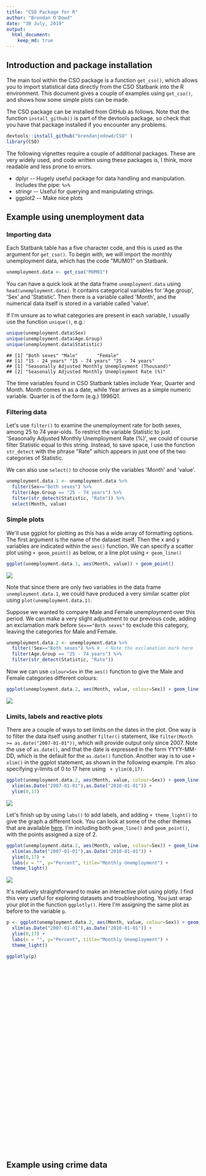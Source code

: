 ```yaml
---
title: "CSO Package for R"
author: "Brendan O'Dowd"
date: "30 July, 2019"
output: 
  html_document: 
    keep_md: true 
---
```




## Introduction and package installation

The main tool within the CSO package is a function `get_cso()`, which allows you to import statistical data directly from the CSO Statbank into the R environment. This document gives a couple of examples using `get_cso()`, and shows how some simple plots can be made.

The CSO package can be installed from GitHub as follows. Note that the function `install_github()` is part of the devtools package, so check that you have that package installed if you encounter any problems.

```r
devtools::install_github("brendanjodowd/CSO" )
library(CSO)
```

The following vignettes require a couple of additional packages. These are very widely used, and code written using these packages is, I think, more readable and less prone to errors.

* dplyr -- Hugely useful package for data handling and manipulation. Includes the pipe: `%>%`
* stringr -- Useful for querying and manipulating strings. 
* ggplot2 -- Make nice plots

## Example using unemployment data

### Importing data

Each Statbank table has a five character code, and this is used as the argument for `get_cso()`. To begin with, we will import the monthly unemployment data, which has the code "MUM01" on Statbank. 


```r
unemployment.data <- get_cso("MUM01")
```

You can have a quick look at the data frame `unemployment.data` using `head(unemployment.data)`. It contains categorical variables for 'Age.group', 'Sex' and 'Statistic'. Then there is a variable called 'Month', and the numerical data itself is stored in a variable called 'value'. 

If I'm unsure as to what categories are present in each variable, I usually use the function `unique()`, e.g.:

```r
unique(unemployment.data$Sex)
unique(unemployment.data$Age.Group)
unique(unemployment.data$Statistic)
```

```
## [1] "Both sexes" "Male"       "Female"    
## [1] "15 - 24 years" "15 - 74 years" "25 - 74 years"
## [1] "Seasonally Adjusted Monthly Unemployment (Thousand)"
## [2] "Seasonally Adjusted Monthly Unemployment Rate (%)"
```

The time variables found in CSO Statbank tables include Year, Quarter and Month. Month comes in as a date, while Year arrives as a simple numeric variable. Quarter is of the form (e.g.) 1996Q1.

### Filtering data

Let's use `filter()` to examine the unemployment rate for both sexes, among 25 to 74 year-olds. To restrict the variable Statistic to just 'Seasonally Adjusted Monthly Unemployment Rate (%)', we could of course filter Statistic equal to this string. Instead, to save space, I use the function `str_detect` with the phrase "Rate" which appears in just one of the two categories of Statistic. 

We can also use `select()` to choose only the variables 'Month' and 'value'.

```r
unemployment.data.1 <- unemployment.data %>%
  filter(Sex=="Both sexes") %>% 
  filter(Age.Group == "25 - 74 years") %>% 
  filter(str_detect(Statistic, "Rate")) %>% 
  select(Month, value)
```

### Simple plots

We'll use ggplot for plotting as this has a wide array of formatting options. The first argument is the name of the dataset itself. Then the x and y variables are indicated within the `aes()` function. We can specify a scatter plot using `+ geom_point()` as below, or a line plot using `+ geom_line()`

```r
ggplot(unemployment.data.1, aes(Month, value)) + geom_point()
```

![](cso_vignettes_files/figure-html/ggplot-1.png)<!-- -->

Note that since there are only two variables in the data frame `unemployment.data.1`, we could have produced a very similar scatter plot using `plot(unemployment.data.1)`.

Suppose we wanted to compare Male and Female unemployment over this period. We can make a very slight adjustment to our previous code, adding an exclamation mark before `Sex=="Both sexes"` to exclude this category, leaving the categories for Male and Female.

```r
unemployment.data.2 <- unemployment.data %>%
  filter(!Sex=="Both sexes") %>% #  < Note the exclamation mark here
  filter(Age.Group == "25 - 74 years") %>% 
  filter(str_detect(Statistic, "Rate"))
```
Now we can use `colour=Sex` in the `aes()` function to give the Male and Female categories different colours:

```r
ggplot(unemployment.data.2, aes(Month, value, colour=Sex)) + geom_line()
```

![](cso_vignettes_files/figure-html/ggplot2-1.png)<!-- -->

### Limits, labels and reactive plots

There are a couple of ways to set limits on the dates in the plot. One way is to filter the data itself using another `filter()` statement, like `filter(Month >= as.date("2007-01-01"))`, which will provide output only since 2007. Note the use of `as.date()`, and that the date is expressed in the form YYYY-MM-DD, which is the default for the `as.date()` function. Another way is to use `+ xlim()` in the ggplot statement, as shown in the following example. I'm also specifying y-limits of 0 to 17 here using ` + ylim(0,17)`. 

```r
ggplot(unemployment.data.2, aes(Month, value, colour=Sex)) + geom_line() +
  xlim(as.Date("2007-01-01"),as.Date("2010-01-01")) + 
  ylim(0,17)
```

![](cso_vignettes_files/figure-html/ggplot_dates-1.png)<!-- -->

Let's finish up by using `labs()` to add labels, and adding `+ theme_light()` to give the graph a different look. You can look at some of the other themes that are available [here](https://ggplot2.tidyverse.org/reference/ggtheme.html). I'm including both `geom_line()` and `geom_point()`, with the points assigned a size of 2. 

```r
ggplot(unemployment.data.2, aes(Month, value, colour=Sex)) + geom_line() + geom_point(size=2) +
  xlim(as.Date("2007-01-01"),as.Date("2010-01-01")) + 
  ylim(0,17) +
  labs(x = "", y="Percent", title="Monthly Unemployment") +
  theme_light()
```

![](cso_vignettes_files/figure-html/ggplot_labels-1.png)<!-- -->

It's relatively straightforward to make an interactive plot using plotly. I find this very useful for exploring datasets and troubleshooting. You just wrap your plot in the function `ggplotly()`. Here I'm assigning the same plot as before to the variable `p`. 


```r
p <- ggplot(unemployment.data.2, aes(Month, value, colour=Sex)) + geom_line() + geom_point(size=2) +
  xlim(as.Date("2007-01-01"),as.Date("2010-01-01")) + 
  ylim(0,17) +
  labs(x = "", y="Percent", title="Monthly Unemployment") +
  theme_light()

ggplotly(p)
```

<!--html_preserve--><div id="htmlwidget-30e42f550067f4eae4a5" style="width:672px;height:480px;" class="plotly html-widget"></div>
<script type="application/json" data-for="htmlwidget-30e42f550067f4eae4a5">{"x":{"data":[{"x":[13514,13545,13573,13604,13634,13665,13695,13726,13757,13787,13818,13848,13879,13910,13939,13970,14000,14031,14061,14092,14123,14153,14184,14214,14245,14276,14304,14335,14365,14396,14426,14457,14488,14518,14549,14579,14610,null,null,null,null,null,null,null,null,null,null,null,null,null,null,null,null,null,null,null,null,null,null,null,null,null,null,null,null,null,null,null,null,null,null,null,null,null,null,null,null,null,null,null,null,null,null,null,null,null,null,null,null,null,null,null,null,null,null,null,null,null,null,null,null,null,null,null,null,null,null,null,null,null,null,null,null,null,null,null,null,null,null,null,null,null,null,null,null,null,null,null,null,null,null,null,null,null,null,null,null,null,null,null,null,null,null,null,null,null,null,null,null,null,null,null,null,null,null,null,null,null,null,null,null,null,null,null,null,null,null,null,null,null,null,null,null,null,null,null,null,null,null,null,null,null,null,null,null,null,null,null,null,null,null,null,null,null,null,null,null,null,null,null,null,null,null,null,null,null,null,null,null,null,null,null,null,null,null,null,null,null,null,null,null,null,null,null,null,null,null,null,null,null,null,null,null,null,null,null,null,null,null,null,null,null,null,null,null,null,null,null,null,null,null,null,null,null,null,null,null,null],"y":[4.1,4.2,4.2,4.3,4.3,4.3,4.2,4.1,4,4,4,4,3.8,3.7,4,4,4.2,4.4,4.7,4.9,5.1,5.3,5.5,5.8,6.5,6.9,7.2,7.4,7.7,7.7,8.1,8.5,8.9,8.8,8.7,8.5,8.5,8.2,8.5,8.4,7.8,7.3,7,6.9,6.8,6.7,6.4,6,6,6,5.8,5.8,5.7,5.7,5.4,5.2,5.1,5.2,5.5,5.4,5.1,4.7,4.4,4.3,4.6,4.5,4.4,4.2,4,3.7,3.4,3.4,3.5,3.7,3.7,3.6,3.5,3.5,3.6,3.8,3.9,3.8,3.6,3.5,3.3,3.5,3.5,3.7,3.7,3.7,3.7,3.6,3.6,3.9,4.3,4.4,4.4,4,3.8,3.6,3.8,3.8,3.9,4.1,4.1,4,3.8,3.7,3.8,4.1,4.2,4,3.7,3.4,3.2,3.1,3.1,3.3,3.6,3.7,3.8,3.6,3.5,3.8,4,4.1,4.1,4,3.9,3.7,3.8,3.9,3.9,4,4,3.9,3.9,3.9,4.1,4.3,4.5,4.2,3.9,3.8,3.9,8.4,8.9,9.6,10.1,9.8,9.6,9.7,10,10.4,10.6,10.7,10.5,10.3,10.3,10.5,10.6,10.8,11.3,11.1,11.5,11.3,11.3,11.4,11.6,11.6,11.4,10.9,10.8,10.7,10.9,10.9,11,11,11,11.1,11.2,11.3,11.5,11.6,11.5,11.2,10.5,10.2,10.2,10.4,10.5,10.5,10.4,10.3,9.9,9.6,9.4,9.4,9.7,9.8,9.7,9.3,8.9,8.7,8.5,8.4,8.4,8.5,8.5,8.3,7.9,7.6,7.4,7.2,7.1,7,6.9,6.9,7,7.2,7.3,7.2,6.8,6.7,6.3,6.1,6.1,6.2,6.4,6.4,5.9,5.4,5.1,5,5.2,5.3,5.3,5.1,5.1,5,4.9,4.8,4.8,4.7,4.7,4.7,4.7,4.6,4.7,4.9,4.9,4.6,4.1,3.8,3.6,3.7,3.6,3.6],"text":["Month: 2007-01-01<br />value:  4.1<br />Sex: Female","Month: 2007-02-01<br />value:  4.2<br />Sex: Female","Month: 2007-03-01<br />value:  4.2<br />Sex: Female","Month: 2007-04-01<br />value:  4.3<br />Sex: Female","Month: 2007-05-01<br />value:  4.3<br />Sex: Female","Month: 2007-06-01<br />value:  4.3<br />Sex: Female","Month: 2007-07-01<br />value:  4.2<br />Sex: Female","Month: 2007-08-01<br />value:  4.1<br />Sex: Female","Month: 2007-09-01<br />value:  4.0<br />Sex: Female","Month: 2007-10-01<br />value:  4.0<br />Sex: Female","Month: 2007-11-01<br />value:  4.0<br />Sex: Female","Month: 2007-12-01<br />value:  4.0<br />Sex: Female","Month: 2008-01-01<br />value:  3.8<br />Sex: Female","Month: 2008-02-01<br />value:  3.7<br />Sex: Female","Month: 2008-03-01<br />value:  4.0<br />Sex: Female","Month: 2008-04-01<br />value:  4.0<br />Sex: Female","Month: 2008-05-01<br />value:  4.2<br />Sex: Female","Month: 2008-06-01<br />value:  4.4<br />Sex: Female","Month: 2008-07-01<br />value:  4.7<br />Sex: Female","Month: 2008-08-01<br />value:  4.9<br />Sex: Female","Month: 2008-09-01<br />value:  5.1<br />Sex: Female","Month: 2008-10-01<br />value:  5.3<br />Sex: Female","Month: 2008-11-01<br />value:  5.5<br />Sex: Female","Month: 2008-12-01<br />value:  5.8<br />Sex: Female","Month: 2009-01-01<br />value:  6.5<br />Sex: Female","Month: 2009-02-01<br />value:  6.9<br />Sex: Female","Month: 2009-03-01<br />value:  7.2<br />Sex: Female","Month: 2009-04-01<br />value:  7.4<br />Sex: Female","Month: 2009-05-01<br />value:  7.7<br />Sex: Female","Month: 2009-06-01<br />value:  7.7<br />Sex: Female","Month: 2009-07-01<br />value:  8.1<br />Sex: Female","Month: 2009-08-01<br />value:  8.5<br />Sex: Female","Month: 2009-09-01<br />value:  8.9<br />Sex: Female","Month: 2009-10-01<br />value:  8.8<br />Sex: Female","Month: 2009-11-01<br />value:  8.7<br />Sex: Female","Month: 2009-12-01<br />value:  8.5<br />Sex: Female","Month: 2010-01-01<br />value:  8.5<br />Sex: Female","Month: 1998-01-01<br />value:  8.2<br />Sex: Female","Month: 1998-02-01<br />value:  8.5<br />Sex: Female","Month: 1998-03-01<br />value:  8.4<br />Sex: Female","Month: 1998-04-01<br />value:  7.8<br />Sex: Female","Month: 1998-05-01<br />value:  7.3<br />Sex: Female","Month: 1998-06-01<br />value:  7.0<br />Sex: Female","Month: 1998-07-01<br />value:  6.9<br />Sex: Female","Month: 1998-08-01<br />value:  6.8<br />Sex: Female","Month: 1998-09-01<br />value:  6.7<br />Sex: Female","Month: 1998-10-01<br />value:  6.4<br />Sex: Female","Month: 1998-11-01<br />value:  6.0<br />Sex: Female","Month: 1998-12-01<br />value:  6.0<br />Sex: Female","Month: 1999-01-01<br />value:  6.0<br />Sex: Female","Month: 1999-02-01<br />value:  5.8<br />Sex: Female","Month: 1999-03-01<br />value:  5.8<br />Sex: Female","Month: 1999-04-01<br />value:  5.7<br />Sex: Female","Month: 1999-05-01<br />value:  5.7<br />Sex: Female","Month: 1999-06-01<br />value:  5.4<br />Sex: Female","Month: 1999-07-01<br />value:  5.2<br />Sex: Female","Month: 1999-08-01<br />value:  5.1<br />Sex: Female","Month: 1999-09-01<br />value:  5.2<br />Sex: Female","Month: 1999-10-01<br />value:  5.5<br />Sex: Female","Month: 1999-11-01<br />value:  5.4<br />Sex: Female","Month: 1999-12-01<br />value:  5.1<br />Sex: Female","Month: 2000-01-01<br />value:  4.7<br />Sex: Female","Month: 2000-02-01<br />value:  4.4<br />Sex: Female","Month: 2000-03-01<br />value:  4.3<br />Sex: Female","Month: 2000-04-01<br />value:  4.6<br />Sex: Female","Month: 2000-05-01<br />value:  4.5<br />Sex: Female","Month: 2000-06-01<br />value:  4.4<br />Sex: Female","Month: 2000-07-01<br />value:  4.2<br />Sex: Female","Month: 2000-08-01<br />value:  4.0<br />Sex: Female","Month: 2000-09-01<br />value:  3.7<br />Sex: Female","Month: 2000-10-01<br />value:  3.4<br />Sex: Female","Month: 2000-11-01<br />value:  3.4<br />Sex: Female","Month: 2000-12-01<br />value:  3.5<br />Sex: Female","Month: 2001-01-01<br />value:  3.7<br />Sex: Female","Month: 2001-02-01<br />value:  3.7<br />Sex: Female","Month: 2001-03-01<br />value:  3.6<br />Sex: Female","Month: 2001-04-01<br />value:  3.5<br />Sex: Female","Month: 2001-05-01<br />value:  3.5<br />Sex: Female","Month: 2001-06-01<br />value:  3.6<br />Sex: Female","Month: 2001-07-01<br />value:  3.8<br />Sex: Female","Month: 2001-08-01<br />value:  3.9<br />Sex: Female","Month: 2001-09-01<br />value:  3.8<br />Sex: Female","Month: 2001-10-01<br />value:  3.6<br />Sex: Female","Month: 2001-11-01<br />value:  3.5<br />Sex: Female","Month: 2001-12-01<br />value:  3.3<br />Sex: Female","Month: 2002-01-01<br />value:  3.5<br />Sex: Female","Month: 2002-02-01<br />value:  3.5<br />Sex: Female","Month: 2002-03-01<br />value:  3.7<br />Sex: Female","Month: 2002-04-01<br />value:  3.7<br />Sex: Female","Month: 2002-05-01<br />value:  3.7<br />Sex: Female","Month: 2002-06-01<br />value:  3.7<br />Sex: Female","Month: 2002-07-01<br />value:  3.6<br />Sex: Female","Month: 2002-08-01<br />value:  3.6<br />Sex: Female","Month: 2002-09-01<br />value:  3.9<br />Sex: Female","Month: 2002-10-01<br />value:  4.3<br />Sex: Female","Month: 2002-11-01<br />value:  4.4<br />Sex: Female","Month: 2002-12-01<br />value:  4.4<br />Sex: Female","Month: 2003-01-01<br />value:  4.0<br />Sex: Female","Month: 2003-02-01<br />value:  3.8<br />Sex: Female","Month: 2003-03-01<br />value:  3.6<br />Sex: Female","Month: 2003-04-01<br />value:  3.8<br />Sex: Female","Month: 2003-05-01<br />value:  3.8<br />Sex: Female","Month: 2003-06-01<br />value:  3.9<br />Sex: Female","Month: 2003-07-01<br />value:  4.1<br />Sex: Female","Month: 2003-08-01<br />value:  4.1<br />Sex: Female","Month: 2003-09-01<br />value:  4.0<br />Sex: Female","Month: 2003-10-01<br />value:  3.8<br />Sex: Female","Month: 2003-11-01<br />value:  3.7<br />Sex: Female","Month: 2003-12-01<br />value:  3.8<br />Sex: Female","Month: 2004-01-01<br />value:  4.1<br />Sex: Female","Month: 2004-02-01<br />value:  4.2<br />Sex: Female","Month: 2004-03-01<br />value:  4.0<br />Sex: Female","Month: 2004-04-01<br />value:  3.7<br />Sex: Female","Month: 2004-05-01<br />value:  3.4<br />Sex: Female","Month: 2004-06-01<br />value:  3.2<br />Sex: Female","Month: 2004-07-01<br />value:  3.1<br />Sex: Female","Month: 2004-08-01<br />value:  3.1<br />Sex: Female","Month: 2004-09-01<br />value:  3.3<br />Sex: Female","Month: 2004-10-01<br />value:  3.6<br />Sex: Female","Month: 2004-11-01<br />value:  3.7<br />Sex: Female","Month: 2004-12-01<br />value:  3.8<br />Sex: Female","Month: 2005-01-01<br />value:  3.6<br />Sex: Female","Month: 2005-02-01<br />value:  3.5<br />Sex: Female","Month: 2005-03-01<br />value:  3.8<br />Sex: Female","Month: 2005-04-01<br />value:  4.0<br />Sex: Female","Month: 2005-05-01<br />value:  4.1<br />Sex: Female","Month: 2005-06-01<br />value:  4.1<br />Sex: Female","Month: 2005-07-01<br />value:  4.0<br />Sex: Female","Month: 2005-08-01<br />value:  3.9<br />Sex: Female","Month: 2005-09-01<br />value:  3.7<br />Sex: Female","Month: 2005-10-01<br />value:  3.8<br />Sex: Female","Month: 2005-11-01<br />value:  3.9<br />Sex: Female","Month: 2005-12-01<br />value:  3.9<br />Sex: Female","Month: 2006-01-01<br />value:  4.0<br />Sex: Female","Month: 2006-02-01<br />value:  4.0<br />Sex: Female","Month: 2006-03-01<br />value:  3.9<br />Sex: Female","Month: 2006-04-01<br />value:  3.9<br />Sex: Female","Month: 2006-05-01<br />value:  3.9<br />Sex: Female","Month: 2006-06-01<br />value:  4.1<br />Sex: Female","Month: 2006-07-01<br />value:  4.3<br />Sex: Female","Month: 2006-08-01<br />value:  4.5<br />Sex: Female","Month: 2006-09-01<br />value:  4.2<br />Sex: Female","Month: 2006-10-01<br />value:  3.9<br />Sex: Female","Month: 2006-11-01<br />value:  3.8<br />Sex: Female","Month: 2006-12-01<br />value:  3.9<br />Sex: Female","Month: 2010-02-01<br />value:  8.4<br />Sex: Female","Month: 2010-03-01<br />value:  8.9<br />Sex: Female","Month: 2010-04-01<br />value:  9.6<br />Sex: Female","Month: 2010-05-01<br />value: 10.1<br />Sex: Female","Month: 2010-06-01<br />value:  9.8<br />Sex: Female","Month: 2010-07-01<br />value:  9.6<br />Sex: Female","Month: 2010-08-01<br />value:  9.7<br />Sex: Female","Month: 2010-09-01<br />value: 10.0<br />Sex: Female","Month: 2010-10-01<br />value: 10.4<br />Sex: Female","Month: 2010-11-01<br />value: 10.6<br />Sex: Female","Month: 2010-12-01<br />value: 10.7<br />Sex: Female","Month: 2011-01-01<br />value: 10.5<br />Sex: Female","Month: 2011-02-01<br />value: 10.3<br />Sex: Female","Month: 2011-03-01<br />value: 10.3<br />Sex: Female","Month: 2011-04-01<br />value: 10.5<br />Sex: Female","Month: 2011-05-01<br />value: 10.6<br />Sex: Female","Month: 2011-06-01<br />value: 10.8<br />Sex: Female","Month: 2011-07-01<br />value: 11.3<br />Sex: Female","Month: 2011-08-01<br />value: 11.1<br />Sex: Female","Month: 2011-09-01<br />value: 11.5<br />Sex: Female","Month: 2011-10-01<br />value: 11.3<br />Sex: Female","Month: 2011-11-01<br />value: 11.3<br />Sex: Female","Month: 2011-12-01<br />value: 11.4<br />Sex: Female","Month: 2012-01-01<br />value: 11.6<br />Sex: Female","Month: 2012-02-01<br />value: 11.6<br />Sex: Female","Month: 2012-03-01<br />value: 11.4<br />Sex: Female","Month: 2012-04-01<br />value: 10.9<br />Sex: Female","Month: 2012-05-01<br />value: 10.8<br />Sex: Female","Month: 2012-06-01<br />value: 10.7<br />Sex: Female","Month: 2012-07-01<br />value: 10.9<br />Sex: Female","Month: 2012-08-01<br />value: 10.9<br />Sex: Female","Month: 2012-09-01<br />value: 11.0<br />Sex: Female","Month: 2012-10-01<br />value: 11.0<br />Sex: Female","Month: 2012-11-01<br />value: 11.0<br />Sex: Female","Month: 2012-12-01<br />value: 11.1<br />Sex: Female","Month: 2013-01-01<br />value: 11.2<br />Sex: Female","Month: 2013-02-01<br />value: 11.3<br />Sex: Female","Month: 2013-03-01<br />value: 11.5<br />Sex: Female","Month: 2013-04-01<br />value: 11.6<br />Sex: Female","Month: 2013-05-01<br />value: 11.5<br />Sex: Female","Month: 2013-06-01<br />value: 11.2<br />Sex: Female","Month: 2013-07-01<br />value: 10.5<br />Sex: Female","Month: 2013-08-01<br />value: 10.2<br />Sex: Female","Month: 2013-09-01<br />value: 10.2<br />Sex: Female","Month: 2013-10-01<br />value: 10.4<br />Sex: Female","Month: 2013-11-01<br />value: 10.5<br />Sex: Female","Month: 2013-12-01<br />value: 10.5<br />Sex: Female","Month: 2014-01-01<br />value: 10.4<br />Sex: Female","Month: 2014-02-01<br />value: 10.3<br />Sex: Female","Month: 2014-03-01<br />value:  9.9<br />Sex: Female","Month: 2014-04-01<br />value:  9.6<br />Sex: Female","Month: 2014-05-01<br />value:  9.4<br />Sex: Female","Month: 2014-06-01<br />value:  9.4<br />Sex: Female","Month: 2014-07-01<br />value:  9.7<br />Sex: Female","Month: 2014-08-01<br />value:  9.8<br />Sex: Female","Month: 2014-09-01<br />value:  9.7<br />Sex: Female","Month: 2014-10-01<br />value:  9.3<br />Sex: Female","Month: 2014-11-01<br />value:  8.9<br />Sex: Female","Month: 2014-12-01<br />value:  8.7<br />Sex: Female","Month: 2015-01-01<br />value:  8.5<br />Sex: Female","Month: 2015-02-01<br />value:  8.4<br />Sex: Female","Month: 2015-03-01<br />value:  8.4<br />Sex: Female","Month: 2015-04-01<br />value:  8.5<br />Sex: Female","Month: 2015-05-01<br />value:  8.5<br />Sex: Female","Month: 2015-06-01<br />value:  8.3<br />Sex: Female","Month: 2015-07-01<br />value:  7.9<br />Sex: Female","Month: 2015-08-01<br />value:  7.6<br />Sex: Female","Month: 2015-09-01<br />value:  7.4<br />Sex: Female","Month: 2015-10-01<br />value:  7.2<br />Sex: Female","Month: 2015-11-01<br />value:  7.1<br />Sex: Female","Month: 2015-12-01<br />value:  7.0<br />Sex: Female","Month: 2016-01-01<br />value:  6.9<br />Sex: Female","Month: 2016-02-01<br />value:  6.9<br />Sex: Female","Month: 2016-03-01<br />value:  7.0<br />Sex: Female","Month: 2016-04-01<br />value:  7.2<br />Sex: Female","Month: 2016-05-01<br />value:  7.3<br />Sex: Female","Month: 2016-06-01<br />value:  7.2<br />Sex: Female","Month: 2016-07-01<br />value:  6.8<br />Sex: Female","Month: 2016-08-01<br />value:  6.7<br />Sex: Female","Month: 2016-09-01<br />value:  6.3<br />Sex: Female","Month: 2016-10-01<br />value:  6.1<br />Sex: Female","Month: 2016-11-01<br />value:  6.1<br />Sex: Female","Month: 2016-12-01<br />value:  6.2<br />Sex: Female","Month: 2017-01-01<br />value:  6.4<br />Sex: Female","Month: 2017-02-01<br />value:  6.4<br />Sex: Female","Month: 2017-03-01<br />value:  5.9<br />Sex: Female","Month: 2017-04-01<br />value:  5.4<br />Sex: Female","Month: 2017-05-01<br />value:  5.1<br />Sex: Female","Month: 2017-06-01<br />value:  5.0<br />Sex: Female","Month: 2017-07-01<br />value:  5.2<br />Sex: Female","Month: 2017-08-01<br />value:  5.3<br />Sex: Female","Month: 2017-09-01<br />value:  5.3<br />Sex: Female","Month: 2017-10-01<br />value:  5.1<br />Sex: Female","Month: 2017-11-01<br />value:  5.1<br />Sex: Female","Month: 2017-12-01<br />value:  5.0<br />Sex: Female","Month: 2018-01-01<br />value:  4.9<br />Sex: Female","Month: 2018-02-01<br />value:  4.8<br />Sex: Female","Month: 2018-03-01<br />value:  4.8<br />Sex: Female","Month: 2018-04-01<br />value:  4.7<br />Sex: Female","Month: 2018-05-01<br />value:  4.7<br />Sex: Female","Month: 2018-06-01<br />value:  4.7<br />Sex: Female","Month: 2018-07-01<br />value:  4.7<br />Sex: Female","Month: 2018-08-01<br />value:  4.6<br />Sex: Female","Month: 2018-09-01<br />value:  4.7<br />Sex: Female","Month: 2018-10-01<br />value:  4.9<br />Sex: Female","Month: 2018-11-01<br />value:  4.9<br />Sex: Female","Month: 2018-12-01<br />value:  4.6<br />Sex: Female","Month: 2019-01-01<br />value:  4.1<br />Sex: Female","Month: 2019-02-01<br />value:  3.8<br />Sex: Female","Month: 2019-03-01<br />value:  3.6<br />Sex: Female","Month: 2019-04-01<br />value:  3.7<br />Sex: Female","Month: 2019-05-01<br />value:  3.6<br />Sex: Female","Month: 2019-06-01<br />value:  3.6<br />Sex: Female"],"type":"scatter","mode":"lines","line":{"width":1.88976377952756,"color":"rgba(248,118,109,1)","dash":"solid"},"hoveron":"points","name":"Female","legendgroup":"Female","showlegend":true,"xaxis":"x","yaxis":"y","hoverinfo":"text","frame":null},{"x":[13514,13545,13573,13604,13634,13665,13695,13726,13757,13787,13818,13848,13879,13910,13939,13970,14000,14031,14061,14092,14123,14153,14184,14214,14245,14276,14304,14335,14365,14396,14426,14457,14488,14518,14549,14579,14610,null,null,null,null,null,null,null,null,null,null,null,null,null,null,null,null,null,null,null,null,null,null,null,null,null,null,null,null,null,null,null,null,null,null,null,null,null,null,null,null,null,null,null,null,null,null,null,null,null,null,null,null,null,null,null,null,null,null,null,null,null,null,null,null,null,null,null,null,null,null,null,null,null,null,null,null,null,null,null,null,null,null,null,null,null,null,null,null,null,null,null,null,null,null,null,null,null,null,null,null,null,null,null,null,null,null,null,null,null,null,null,null,null,null,null,null,null,null,null,null,null,null,null,null,null,null,null,null,null,null,null,null,null,null,null,null,null,null,null,null,null,null,null,null,null,null,null,null,null,null,null,null,null,null,null,null,null,null,null,null,null,null,null,null,null,null,null,null,null,null,null,null,null,null,null,null,null,null,null,null,null,null,null,null,null,null,null,null,null,null,null,null,null,null,null,null,null,null,null,null,null,null,null,null,null,null,null,null,null,null,null,null,null,null,null,null,null,null,null,null,null],"y":[3.7,3.7,3.6,3.6,3.5,3.6,3.6,3.7,4,4.2,4.5,4.4,4.4,4.4,4.5,4.6,4.9,5.2,5.7,6.2,6.5,7,7.5,8.1,9.5,10.5,11.3,11.8,12.2,12.4,12.5,12.7,12.9,12.9,13.1,13.3,13.6,7,7.2,7.1,6.8,6.5,6.4,6.3,6.2,6,5.7,5.4,5.3,5.2,5.1,5.1,5,5,4.8,4.6,4.4,4.3,4.2,4.1,4.1,4,3.9,3.8,3.8,3.7,3.6,3.5,3.4,3.3,3.3,3.2,3.1,3,2.9,2.9,2.9,2.9,3,3.1,3.2,3.3,3.3,3.4,3.4,3.4,3.5,3.5,3.5,3.5,3.5,3.4,3.5,3.6,3.9,4,4,3.9,3.7,3.7,3.6,3.7,3.8,3.9,3.9,3.9,3.7,3.7,3.8,4,4.1,4.1,4,3.9,3.7,3.6,3.5,3.6,3.7,3.7,3.6,3.4,3.3,3.4,3.7,3.8,3.8,3.6,3.5,3.5,3.4,3.4,3.4,3.4,3.4,3.4,3.4,3.5,3.6,3.7,3.8,3.8,3.8,3.8,3.8,13.6,13.7,13.9,14,14.1,14.2,14.4,14.7,15,15.2,15.4,15.1,14.9,14.8,14.8,14.9,15,15.2,15.2,15.2,15.2,15.3,15.4,15.4,15.4,15.3,15.2,15.1,15.1,15.1,15.1,14.9,14.7,14.5,14.2,13.8,13.6,13.4,13.4,13.4,13.1,12.9,12.6,12.2,11.8,11.6,11.6,11.7,11.7,11.6,11.5,11.4,11.1,10.9,10.6,10.3,10.1,9.9,9.8,9.7,9.6,9.4,9.3,9.1,8.9,8.8,8.7,8.8,8.9,9,8.9,8.6,8.4,8.3,8.1,8.1,7.9,7.8,7.5,7.1,6.7,6.4,6.3,6.4,6.4,6.2,6,5.9,5.8,5.9,5.8,5.9,5.9,5.7,5.5,5,4.8,4.8,4.9,4.9,4.8,4.6,4.4,4.4,4.4,4.4,4.3,4.2,4.1,4,3.9,3.8,3.8],"text":["Month: 2007-01-01<br />value:  3.7<br />Sex: Male","Month: 2007-02-01<br />value:  3.7<br />Sex: Male","Month: 2007-03-01<br />value:  3.6<br />Sex: Male","Month: 2007-04-01<br />value:  3.6<br />Sex: Male","Month: 2007-05-01<br />value:  3.5<br />Sex: Male","Month: 2007-06-01<br />value:  3.6<br />Sex: Male","Month: 2007-07-01<br />value:  3.6<br />Sex: Male","Month: 2007-08-01<br />value:  3.7<br />Sex: Male","Month: 2007-09-01<br />value:  4.0<br />Sex: Male","Month: 2007-10-01<br />value:  4.2<br />Sex: Male","Month: 2007-11-01<br />value:  4.5<br />Sex: Male","Month: 2007-12-01<br />value:  4.4<br />Sex: Male","Month: 2008-01-01<br />value:  4.4<br />Sex: Male","Month: 2008-02-01<br />value:  4.4<br />Sex: Male","Month: 2008-03-01<br />value:  4.5<br />Sex: Male","Month: 2008-04-01<br />value:  4.6<br />Sex: Male","Month: 2008-05-01<br />value:  4.9<br />Sex: Male","Month: 2008-06-01<br />value:  5.2<br />Sex: Male","Month: 2008-07-01<br />value:  5.7<br />Sex: Male","Month: 2008-08-01<br />value:  6.2<br />Sex: Male","Month: 2008-09-01<br />value:  6.5<br />Sex: Male","Month: 2008-10-01<br />value:  7.0<br />Sex: Male","Month: 2008-11-01<br />value:  7.5<br />Sex: Male","Month: 2008-12-01<br />value:  8.1<br />Sex: Male","Month: 2009-01-01<br />value:  9.5<br />Sex: Male","Month: 2009-02-01<br />value: 10.5<br />Sex: Male","Month: 2009-03-01<br />value: 11.3<br />Sex: Male","Month: 2009-04-01<br />value: 11.8<br />Sex: Male","Month: 2009-05-01<br />value: 12.2<br />Sex: Male","Month: 2009-06-01<br />value: 12.4<br />Sex: Male","Month: 2009-07-01<br />value: 12.5<br />Sex: Male","Month: 2009-08-01<br />value: 12.7<br />Sex: Male","Month: 2009-09-01<br />value: 12.9<br />Sex: Male","Month: 2009-10-01<br />value: 12.9<br />Sex: Male","Month: 2009-11-01<br />value: 13.1<br />Sex: Male","Month: 2009-12-01<br />value: 13.3<br />Sex: Male","Month: 2010-01-01<br />value: 13.6<br />Sex: Male","Month: 1998-01-01<br />value:  7.0<br />Sex: Male","Month: 1998-02-01<br />value:  7.2<br />Sex: Male","Month: 1998-03-01<br />value:  7.1<br />Sex: Male","Month: 1998-04-01<br />value:  6.8<br />Sex: Male","Month: 1998-05-01<br />value:  6.5<br />Sex: Male","Month: 1998-06-01<br />value:  6.4<br />Sex: Male","Month: 1998-07-01<br />value:  6.3<br />Sex: Male","Month: 1998-08-01<br />value:  6.2<br />Sex: Male","Month: 1998-09-01<br />value:  6.0<br />Sex: Male","Month: 1998-10-01<br />value:  5.7<br />Sex: Male","Month: 1998-11-01<br />value:  5.4<br />Sex: Male","Month: 1998-12-01<br />value:  5.3<br />Sex: Male","Month: 1999-01-01<br />value:  5.2<br />Sex: Male","Month: 1999-02-01<br />value:  5.1<br />Sex: Male","Month: 1999-03-01<br />value:  5.1<br />Sex: Male","Month: 1999-04-01<br />value:  5.0<br />Sex: Male","Month: 1999-05-01<br />value:  5.0<br />Sex: Male","Month: 1999-06-01<br />value:  4.8<br />Sex: Male","Month: 1999-07-01<br />value:  4.6<br />Sex: Male","Month: 1999-08-01<br />value:  4.4<br />Sex: Male","Month: 1999-09-01<br />value:  4.3<br />Sex: Male","Month: 1999-10-01<br />value:  4.2<br />Sex: Male","Month: 1999-11-01<br />value:  4.1<br />Sex: Male","Month: 1999-12-01<br />value:  4.1<br />Sex: Male","Month: 2000-01-01<br />value:  4.0<br />Sex: Male","Month: 2000-02-01<br />value:  3.9<br />Sex: Male","Month: 2000-03-01<br />value:  3.8<br />Sex: Male","Month: 2000-04-01<br />value:  3.8<br />Sex: Male","Month: 2000-05-01<br />value:  3.7<br />Sex: Male","Month: 2000-06-01<br />value:  3.6<br />Sex: Male","Month: 2000-07-01<br />value:  3.5<br />Sex: Male","Month: 2000-08-01<br />value:  3.4<br />Sex: Male","Month: 2000-09-01<br />value:  3.3<br />Sex: Male","Month: 2000-10-01<br />value:  3.3<br />Sex: Male","Month: 2000-11-01<br />value:  3.2<br />Sex: Male","Month: 2000-12-01<br />value:  3.1<br />Sex: Male","Month: 2001-01-01<br />value:  3.0<br />Sex: Male","Month: 2001-02-01<br />value:  2.9<br />Sex: Male","Month: 2001-03-01<br />value:  2.9<br />Sex: Male","Month: 2001-04-01<br />value:  2.9<br />Sex: Male","Month: 2001-05-01<br />value:  2.9<br />Sex: Male","Month: 2001-06-01<br />value:  3.0<br />Sex: Male","Month: 2001-07-01<br />value:  3.1<br />Sex: Male","Month: 2001-08-01<br />value:  3.2<br />Sex: Male","Month: 2001-09-01<br />value:  3.3<br />Sex: Male","Month: 2001-10-01<br />value:  3.3<br />Sex: Male","Month: 2001-11-01<br />value:  3.4<br />Sex: Male","Month: 2001-12-01<br />value:  3.4<br />Sex: Male","Month: 2002-01-01<br />value:  3.4<br />Sex: Male","Month: 2002-02-01<br />value:  3.5<br />Sex: Male","Month: 2002-03-01<br />value:  3.5<br />Sex: Male","Month: 2002-04-01<br />value:  3.5<br />Sex: Male","Month: 2002-05-01<br />value:  3.5<br />Sex: Male","Month: 2002-06-01<br />value:  3.5<br />Sex: Male","Month: 2002-07-01<br />value:  3.4<br />Sex: Male","Month: 2002-08-01<br />value:  3.5<br />Sex: Male","Month: 2002-09-01<br />value:  3.6<br />Sex: Male","Month: 2002-10-01<br />value:  3.9<br />Sex: Male","Month: 2002-11-01<br />value:  4.0<br />Sex: Male","Month: 2002-12-01<br />value:  4.0<br />Sex: Male","Month: 2003-01-01<br />value:  3.9<br />Sex: Male","Month: 2003-02-01<br />value:  3.7<br />Sex: Male","Month: 2003-03-01<br />value:  3.7<br />Sex: Male","Month: 2003-04-01<br />value:  3.6<br />Sex: Male","Month: 2003-05-01<br />value:  3.7<br />Sex: Male","Month: 2003-06-01<br />value:  3.8<br />Sex: Male","Month: 2003-07-01<br />value:  3.9<br />Sex: Male","Month: 2003-08-01<br />value:  3.9<br />Sex: Male","Month: 2003-09-01<br />value:  3.9<br />Sex: Male","Month: 2003-10-01<br />value:  3.7<br />Sex: Male","Month: 2003-11-01<br />value:  3.7<br />Sex: Male","Month: 2003-12-01<br />value:  3.8<br />Sex: Male","Month: 2004-01-01<br />value:  4.0<br />Sex: Male","Month: 2004-02-01<br />value:  4.1<br />Sex: Male","Month: 2004-03-01<br />value:  4.1<br />Sex: Male","Month: 2004-04-01<br />value:  4.0<br />Sex: Male","Month: 2004-05-01<br />value:  3.9<br />Sex: Male","Month: 2004-06-01<br />value:  3.7<br />Sex: Male","Month: 2004-07-01<br />value:  3.6<br />Sex: Male","Month: 2004-08-01<br />value:  3.5<br />Sex: Male","Month: 2004-09-01<br />value:  3.6<br />Sex: Male","Month: 2004-10-01<br />value:  3.7<br />Sex: Male","Month: 2004-11-01<br />value:  3.7<br />Sex: Male","Month: 2004-12-01<br />value:  3.6<br />Sex: Male","Month: 2005-01-01<br />value:  3.4<br />Sex: Male","Month: 2005-02-01<br />value:  3.3<br />Sex: Male","Month: 2005-03-01<br />value:  3.4<br />Sex: Male","Month: 2005-04-01<br />value:  3.7<br />Sex: Male","Month: 2005-05-01<br />value:  3.8<br />Sex: Male","Month: 2005-06-01<br />value:  3.8<br />Sex: Male","Month: 2005-07-01<br />value:  3.6<br />Sex: Male","Month: 2005-08-01<br />value:  3.5<br />Sex: Male","Month: 2005-09-01<br />value:  3.5<br />Sex: Male","Month: 2005-10-01<br />value:  3.4<br />Sex: Male","Month: 2005-11-01<br />value:  3.4<br />Sex: Male","Month: 2005-12-01<br />value:  3.4<br />Sex: Male","Month: 2006-01-01<br />value:  3.4<br />Sex: Male","Month: 2006-02-01<br />value:  3.4<br />Sex: Male","Month: 2006-03-01<br />value:  3.4<br />Sex: Male","Month: 2006-04-01<br />value:  3.4<br />Sex: Male","Month: 2006-05-01<br />value:  3.5<br />Sex: Male","Month: 2006-06-01<br />value:  3.6<br />Sex: Male","Month: 2006-07-01<br />value:  3.7<br />Sex: Male","Month: 2006-08-01<br />value:  3.8<br />Sex: Male","Month: 2006-09-01<br />value:  3.8<br />Sex: Male","Month: 2006-10-01<br />value:  3.8<br />Sex: Male","Month: 2006-11-01<br />value:  3.8<br />Sex: Male","Month: 2006-12-01<br />value:  3.8<br />Sex: Male","Month: 2010-02-01<br />value: 13.6<br />Sex: Male","Month: 2010-03-01<br />value: 13.7<br />Sex: Male","Month: 2010-04-01<br />value: 13.9<br />Sex: Male","Month: 2010-05-01<br />value: 14.0<br />Sex: Male","Month: 2010-06-01<br />value: 14.1<br />Sex: Male","Month: 2010-07-01<br />value: 14.2<br />Sex: Male","Month: 2010-08-01<br />value: 14.4<br />Sex: Male","Month: 2010-09-01<br />value: 14.7<br />Sex: Male","Month: 2010-10-01<br />value: 15.0<br />Sex: Male","Month: 2010-11-01<br />value: 15.2<br />Sex: Male","Month: 2010-12-01<br />value: 15.4<br />Sex: Male","Month: 2011-01-01<br />value: 15.1<br />Sex: Male","Month: 2011-02-01<br />value: 14.9<br />Sex: Male","Month: 2011-03-01<br />value: 14.8<br />Sex: Male","Month: 2011-04-01<br />value: 14.8<br />Sex: Male","Month: 2011-05-01<br />value: 14.9<br />Sex: Male","Month: 2011-06-01<br />value: 15.0<br />Sex: Male","Month: 2011-07-01<br />value: 15.2<br />Sex: Male","Month: 2011-08-01<br />value: 15.2<br />Sex: Male","Month: 2011-09-01<br />value: 15.2<br />Sex: Male","Month: 2011-10-01<br />value: 15.2<br />Sex: Male","Month: 2011-11-01<br />value: 15.3<br />Sex: Male","Month: 2011-12-01<br />value: 15.4<br />Sex: Male","Month: 2012-01-01<br />value: 15.4<br />Sex: Male","Month: 2012-02-01<br />value: 15.4<br />Sex: Male","Month: 2012-03-01<br />value: 15.3<br />Sex: Male","Month: 2012-04-01<br />value: 15.2<br />Sex: Male","Month: 2012-05-01<br />value: 15.1<br />Sex: Male","Month: 2012-06-01<br />value: 15.1<br />Sex: Male","Month: 2012-07-01<br />value: 15.1<br />Sex: Male","Month: 2012-08-01<br />value: 15.1<br />Sex: Male","Month: 2012-09-01<br />value: 14.9<br />Sex: Male","Month: 2012-10-01<br />value: 14.7<br />Sex: Male","Month: 2012-11-01<br />value: 14.5<br />Sex: Male","Month: 2012-12-01<br />value: 14.2<br />Sex: Male","Month: 2013-01-01<br />value: 13.8<br />Sex: Male","Month: 2013-02-01<br />value: 13.6<br />Sex: Male","Month: 2013-03-01<br />value: 13.4<br />Sex: Male","Month: 2013-04-01<br />value: 13.4<br />Sex: Male","Month: 2013-05-01<br />value: 13.4<br />Sex: Male","Month: 2013-06-01<br />value: 13.1<br />Sex: Male","Month: 2013-07-01<br />value: 12.9<br />Sex: Male","Month: 2013-08-01<br />value: 12.6<br />Sex: Male","Month: 2013-09-01<br />value: 12.2<br />Sex: Male","Month: 2013-10-01<br />value: 11.8<br />Sex: Male","Month: 2013-11-01<br />value: 11.6<br />Sex: Male","Month: 2013-12-01<br />value: 11.6<br />Sex: Male","Month: 2014-01-01<br />value: 11.7<br />Sex: Male","Month: 2014-02-01<br />value: 11.7<br />Sex: Male","Month: 2014-03-01<br />value: 11.6<br />Sex: Male","Month: 2014-04-01<br />value: 11.5<br />Sex: Male","Month: 2014-05-01<br />value: 11.4<br />Sex: Male","Month: 2014-06-01<br />value: 11.1<br />Sex: Male","Month: 2014-07-01<br />value: 10.9<br />Sex: Male","Month: 2014-08-01<br />value: 10.6<br />Sex: Male","Month: 2014-09-01<br />value: 10.3<br />Sex: Male","Month: 2014-10-01<br />value: 10.1<br />Sex: Male","Month: 2014-11-01<br />value:  9.9<br />Sex: Male","Month: 2014-12-01<br />value:  9.8<br />Sex: Male","Month: 2015-01-01<br />value:  9.7<br />Sex: Male","Month: 2015-02-01<br />value:  9.6<br />Sex: Male","Month: 2015-03-01<br />value:  9.4<br />Sex: Male","Month: 2015-04-01<br />value:  9.3<br />Sex: Male","Month: 2015-05-01<br />value:  9.1<br />Sex: Male","Month: 2015-06-01<br />value:  8.9<br />Sex: Male","Month: 2015-07-01<br />value:  8.8<br />Sex: Male","Month: 2015-08-01<br />value:  8.7<br />Sex: Male","Month: 2015-09-01<br />value:  8.8<br />Sex: Male","Month: 2015-10-01<br />value:  8.9<br />Sex: Male","Month: 2015-11-01<br />value:  9.0<br />Sex: Male","Month: 2015-12-01<br />value:  8.9<br />Sex: Male","Month: 2016-01-01<br />value:  8.6<br />Sex: Male","Month: 2016-02-01<br />value:  8.4<br />Sex: Male","Month: 2016-03-01<br />value:  8.3<br />Sex: Male","Month: 2016-04-01<br />value:  8.1<br />Sex: Male","Month: 2016-05-01<br />value:  8.1<br />Sex: Male","Month: 2016-06-01<br />value:  7.9<br />Sex: Male","Month: 2016-07-01<br />value:  7.8<br />Sex: Male","Month: 2016-08-01<br />value:  7.5<br />Sex: Male","Month: 2016-09-01<br />value:  7.1<br />Sex: Male","Month: 2016-10-01<br />value:  6.7<br />Sex: Male","Month: 2016-11-01<br />value:  6.4<br />Sex: Male","Month: 2016-12-01<br />value:  6.3<br />Sex: Male","Month: 2017-01-01<br />value:  6.4<br />Sex: Male","Month: 2017-02-01<br />value:  6.4<br />Sex: Male","Month: 2017-03-01<br />value:  6.2<br />Sex: Male","Month: 2017-04-01<br />value:  6.0<br />Sex: Male","Month: 2017-05-01<br />value:  5.9<br />Sex: Male","Month: 2017-06-01<br />value:  5.8<br />Sex: Male","Month: 2017-07-01<br />value:  5.9<br />Sex: Male","Month: 2017-08-01<br />value:  5.8<br />Sex: Male","Month: 2017-09-01<br />value:  5.9<br />Sex: Male","Month: 2017-10-01<br />value:  5.9<br />Sex: Male","Month: 2017-11-01<br />value:  5.7<br />Sex: Male","Month: 2017-12-01<br />value:  5.5<br />Sex: Male","Month: 2018-01-01<br />value:  5.0<br />Sex: Male","Month: 2018-02-01<br />value:  4.8<br />Sex: Male","Month: 2018-03-01<br />value:  4.8<br />Sex: Male","Month: 2018-04-01<br />value:  4.9<br />Sex: Male","Month: 2018-05-01<br />value:  4.9<br />Sex: Male","Month: 2018-06-01<br />value:  4.8<br />Sex: Male","Month: 2018-07-01<br />value:  4.6<br />Sex: Male","Month: 2018-08-01<br />value:  4.4<br />Sex: Male","Month: 2018-09-01<br />value:  4.4<br />Sex: Male","Month: 2018-10-01<br />value:  4.4<br />Sex: Male","Month: 2018-11-01<br />value:  4.4<br />Sex: Male","Month: 2018-12-01<br />value:  4.3<br />Sex: Male","Month: 2019-01-01<br />value:  4.2<br />Sex: Male","Month: 2019-02-01<br />value:  4.1<br />Sex: Male","Month: 2019-03-01<br />value:  4.0<br />Sex: Male","Month: 2019-04-01<br />value:  3.9<br />Sex: Male","Month: 2019-05-01<br />value:  3.8<br />Sex: Male","Month: 2019-06-01<br />value:  3.8<br />Sex: Male"],"type":"scatter","mode":"lines","line":{"width":1.88976377952756,"color":"rgba(0,191,196,1)","dash":"solid"},"hoveron":"points","name":"Male","legendgroup":"Male","showlegend":true,"xaxis":"x","yaxis":"y","hoverinfo":"text","frame":null},{"x":[null,null,null,null,null,null,null,null,null,null,null,null,null,null,null,null,null,null,null,null,null,null,null,null,null,null,null,null,null,null,null,null,null,null,null,null,null,null,null,null,null,null,null,null,null,null,null,null,null,null,null,null,null,null,null,null,null,null,null,null,null,null,null,null,null,null,null,null,null,null,null,null,null,null,null,null,null,null,null,null,null,null,null,null,null,null,null,null,null,null,null,null,null,null,null,null,null,null,null,null,null,null,null,null,null,null,null,null,13514,13545,13573,13604,13634,13665,13695,13726,13757,13787,13818,13848,13879,13910,13939,13970,14000,14031,14061,14092,14123,14153,14184,14214,14245,14276,14304,14335,14365,14396,14426,14457,14488,14518,14549,14579,14610,null,null,null,null,null,null,null,null,null,null,null,null,null,null,null,null,null,null,null,null,null,null,null,null,null,null,null,null,null,null,null,null,null,null,null,null,null,null,null,null,null,null,null,null,null,null,null,null,null,null,null,null,null,null,null,null,null,null,null,null,null,null,null,null,null,null,null,null,null,null,null,null,null,null,null,null,null,null,null,null,null,null,null,null,null,null,null,null,null,null,null,null,null,null,null,null,null,null,null,null,null,null,null,null,null,null,null,null,null,null,null,null,null],"y":[8.2,8.5,8.4,7.8,7.3,7,6.9,6.8,6.7,6.4,6,6,6,5.8,5.8,5.7,5.7,5.4,5.2,5.1,5.2,5.5,5.4,5.1,4.7,4.4,4.3,4.6,4.5,4.4,4.2,4,3.7,3.4,3.4,3.5,3.7,3.7,3.6,3.5,3.5,3.6,3.8,3.9,3.8,3.6,3.5,3.3,3.5,3.5,3.7,3.7,3.7,3.7,3.6,3.6,3.9,4.3,4.4,4.4,4,3.8,3.6,3.8,3.8,3.9,4.1,4.1,4,3.8,3.7,3.8,4.1,4.2,4,3.7,3.4,3.2,3.1,3.1,3.3,3.6,3.7,3.8,3.6,3.5,3.8,4,4.1,4.1,4,3.9,3.7,3.8,3.9,3.9,4,4,3.9,3.9,3.9,4.1,4.3,4.5,4.2,3.9,3.8,3.9,4.1,4.2,4.2,4.3,4.3,4.3,4.2,4.1,4,4,4,4,3.8,3.7,4,4,4.2,4.4,4.7,4.9,5.1,5.3,5.5,5.8,6.5,6.9,7.2,7.4,7.7,7.7,8.1,8.5,8.9,8.8,8.7,8.5,8.5,8.4,8.9,9.6,10.1,9.8,9.6,9.7,10,10.4,10.6,10.7,10.5,10.3,10.3,10.5,10.6,10.8,11.3,11.1,11.5,11.3,11.3,11.4,11.6,11.6,11.4,10.9,10.8,10.7,10.9,10.9,11,11,11,11.1,11.2,11.3,11.5,11.6,11.5,11.2,10.5,10.2,10.2,10.4,10.5,10.5,10.4,10.3,9.9,9.6,9.4,9.4,9.7,9.8,9.7,9.3,8.9,8.7,8.5,8.4,8.4,8.5,8.5,8.3,7.9,7.6,7.4,7.2,7.1,7,6.9,6.9,7,7.2,7.3,7.2,6.8,6.7,6.3,6.1,6.1,6.2,6.4,6.4,5.9,5.4,5.1,5,5.2,5.3,5.3,5.1,5.1,5,4.9,4.8,4.8,4.7,4.7,4.7,4.7,4.6,4.7,4.9,4.9,4.6,4.1,3.8,3.6,3.7,3.6,3.6],"text":["Month: 1998-01-01<br />value:  8.2<br />Sex: Female","Month: 1998-02-01<br />value:  8.5<br />Sex: Female","Month: 1998-03-01<br />value:  8.4<br />Sex: Female","Month: 1998-04-01<br />value:  7.8<br />Sex: Female","Month: 1998-05-01<br />value:  7.3<br />Sex: Female","Month: 1998-06-01<br />value:  7.0<br />Sex: Female","Month: 1998-07-01<br />value:  6.9<br />Sex: Female","Month: 1998-08-01<br />value:  6.8<br />Sex: Female","Month: 1998-09-01<br />value:  6.7<br />Sex: Female","Month: 1998-10-01<br />value:  6.4<br />Sex: Female","Month: 1998-11-01<br />value:  6.0<br />Sex: Female","Month: 1998-12-01<br />value:  6.0<br />Sex: Female","Month: 1999-01-01<br />value:  6.0<br />Sex: Female","Month: 1999-02-01<br />value:  5.8<br />Sex: Female","Month: 1999-03-01<br />value:  5.8<br />Sex: Female","Month: 1999-04-01<br />value:  5.7<br />Sex: Female","Month: 1999-05-01<br />value:  5.7<br />Sex: Female","Month: 1999-06-01<br />value:  5.4<br />Sex: Female","Month: 1999-07-01<br />value:  5.2<br />Sex: Female","Month: 1999-08-01<br />value:  5.1<br />Sex: Female","Month: 1999-09-01<br />value:  5.2<br />Sex: Female","Month: 1999-10-01<br />value:  5.5<br />Sex: Female","Month: 1999-11-01<br />value:  5.4<br />Sex: Female","Month: 1999-12-01<br />value:  5.1<br />Sex: Female","Month: 2000-01-01<br />value:  4.7<br />Sex: Female","Month: 2000-02-01<br />value:  4.4<br />Sex: Female","Month: 2000-03-01<br />value:  4.3<br />Sex: Female","Month: 2000-04-01<br />value:  4.6<br />Sex: Female","Month: 2000-05-01<br />value:  4.5<br />Sex: Female","Month: 2000-06-01<br />value:  4.4<br />Sex: Female","Month: 2000-07-01<br />value:  4.2<br />Sex: Female","Month: 2000-08-01<br />value:  4.0<br />Sex: Female","Month: 2000-09-01<br />value:  3.7<br />Sex: Female","Month: 2000-10-01<br />value:  3.4<br />Sex: Female","Month: 2000-11-01<br />value:  3.4<br />Sex: Female","Month: 2000-12-01<br />value:  3.5<br />Sex: Female","Month: 2001-01-01<br />value:  3.7<br />Sex: Female","Month: 2001-02-01<br />value:  3.7<br />Sex: Female","Month: 2001-03-01<br />value:  3.6<br />Sex: Female","Month: 2001-04-01<br />value:  3.5<br />Sex: Female","Month: 2001-05-01<br />value:  3.5<br />Sex: Female","Month: 2001-06-01<br />value:  3.6<br />Sex: Female","Month: 2001-07-01<br />value:  3.8<br />Sex: Female","Month: 2001-08-01<br />value:  3.9<br />Sex: Female","Month: 2001-09-01<br />value:  3.8<br />Sex: Female","Month: 2001-10-01<br />value:  3.6<br />Sex: Female","Month: 2001-11-01<br />value:  3.5<br />Sex: Female","Month: 2001-12-01<br />value:  3.3<br />Sex: Female","Month: 2002-01-01<br />value:  3.5<br />Sex: Female","Month: 2002-02-01<br />value:  3.5<br />Sex: Female","Month: 2002-03-01<br />value:  3.7<br />Sex: Female","Month: 2002-04-01<br />value:  3.7<br />Sex: Female","Month: 2002-05-01<br />value:  3.7<br />Sex: Female","Month: 2002-06-01<br />value:  3.7<br />Sex: Female","Month: 2002-07-01<br />value:  3.6<br />Sex: Female","Month: 2002-08-01<br />value:  3.6<br />Sex: Female","Month: 2002-09-01<br />value:  3.9<br />Sex: Female","Month: 2002-10-01<br />value:  4.3<br />Sex: Female","Month: 2002-11-01<br />value:  4.4<br />Sex: Female","Month: 2002-12-01<br />value:  4.4<br />Sex: Female","Month: 2003-01-01<br />value:  4.0<br />Sex: Female","Month: 2003-02-01<br />value:  3.8<br />Sex: Female","Month: 2003-03-01<br />value:  3.6<br />Sex: Female","Month: 2003-04-01<br />value:  3.8<br />Sex: Female","Month: 2003-05-01<br />value:  3.8<br />Sex: Female","Month: 2003-06-01<br />value:  3.9<br />Sex: Female","Month: 2003-07-01<br />value:  4.1<br />Sex: Female","Month: 2003-08-01<br />value:  4.1<br />Sex: Female","Month: 2003-09-01<br />value:  4.0<br />Sex: Female","Month: 2003-10-01<br />value:  3.8<br />Sex: Female","Month: 2003-11-01<br />value:  3.7<br />Sex: Female","Month: 2003-12-01<br />value:  3.8<br />Sex: Female","Month: 2004-01-01<br />value:  4.1<br />Sex: Female","Month: 2004-02-01<br />value:  4.2<br />Sex: Female","Month: 2004-03-01<br />value:  4.0<br />Sex: Female","Month: 2004-04-01<br />value:  3.7<br />Sex: Female","Month: 2004-05-01<br />value:  3.4<br />Sex: Female","Month: 2004-06-01<br />value:  3.2<br />Sex: Female","Month: 2004-07-01<br />value:  3.1<br />Sex: Female","Month: 2004-08-01<br />value:  3.1<br />Sex: Female","Month: 2004-09-01<br />value:  3.3<br />Sex: Female","Month: 2004-10-01<br />value:  3.6<br />Sex: Female","Month: 2004-11-01<br />value:  3.7<br />Sex: Female","Month: 2004-12-01<br />value:  3.8<br />Sex: Female","Month: 2005-01-01<br />value:  3.6<br />Sex: Female","Month: 2005-02-01<br />value:  3.5<br />Sex: Female","Month: 2005-03-01<br />value:  3.8<br />Sex: Female","Month: 2005-04-01<br />value:  4.0<br />Sex: Female","Month: 2005-05-01<br />value:  4.1<br />Sex: Female","Month: 2005-06-01<br />value:  4.1<br />Sex: Female","Month: 2005-07-01<br />value:  4.0<br />Sex: Female","Month: 2005-08-01<br />value:  3.9<br />Sex: Female","Month: 2005-09-01<br />value:  3.7<br />Sex: Female","Month: 2005-10-01<br />value:  3.8<br />Sex: Female","Month: 2005-11-01<br />value:  3.9<br />Sex: Female","Month: 2005-12-01<br />value:  3.9<br />Sex: Female","Month: 2006-01-01<br />value:  4.0<br />Sex: Female","Month: 2006-02-01<br />value:  4.0<br />Sex: Female","Month: 2006-03-01<br />value:  3.9<br />Sex: Female","Month: 2006-04-01<br />value:  3.9<br />Sex: Female","Month: 2006-05-01<br />value:  3.9<br />Sex: Female","Month: 2006-06-01<br />value:  4.1<br />Sex: Female","Month: 2006-07-01<br />value:  4.3<br />Sex: Female","Month: 2006-08-01<br />value:  4.5<br />Sex: Female","Month: 2006-09-01<br />value:  4.2<br />Sex: Female","Month: 2006-10-01<br />value:  3.9<br />Sex: Female","Month: 2006-11-01<br />value:  3.8<br />Sex: Female","Month: 2006-12-01<br />value:  3.9<br />Sex: Female","Month: 2007-01-01<br />value:  4.1<br />Sex: Female","Month: 2007-02-01<br />value:  4.2<br />Sex: Female","Month: 2007-03-01<br />value:  4.2<br />Sex: Female","Month: 2007-04-01<br />value:  4.3<br />Sex: Female","Month: 2007-05-01<br />value:  4.3<br />Sex: Female","Month: 2007-06-01<br />value:  4.3<br />Sex: Female","Month: 2007-07-01<br />value:  4.2<br />Sex: Female","Month: 2007-08-01<br />value:  4.1<br />Sex: Female","Month: 2007-09-01<br />value:  4.0<br />Sex: Female","Month: 2007-10-01<br />value:  4.0<br />Sex: Female","Month: 2007-11-01<br />value:  4.0<br />Sex: Female","Month: 2007-12-01<br />value:  4.0<br />Sex: Female","Month: 2008-01-01<br />value:  3.8<br />Sex: Female","Month: 2008-02-01<br />value:  3.7<br />Sex: Female","Month: 2008-03-01<br />value:  4.0<br />Sex: Female","Month: 2008-04-01<br />value:  4.0<br />Sex: Female","Month: 2008-05-01<br />value:  4.2<br />Sex: Female","Month: 2008-06-01<br />value:  4.4<br />Sex: Female","Month: 2008-07-01<br />value:  4.7<br />Sex: Female","Month: 2008-08-01<br />value:  4.9<br />Sex: Female","Month: 2008-09-01<br />value:  5.1<br />Sex: Female","Month: 2008-10-01<br />value:  5.3<br />Sex: Female","Month: 2008-11-01<br />value:  5.5<br />Sex: Female","Month: 2008-12-01<br />value:  5.8<br />Sex: Female","Month: 2009-01-01<br />value:  6.5<br />Sex: Female","Month: 2009-02-01<br />value:  6.9<br />Sex: Female","Month: 2009-03-01<br />value:  7.2<br />Sex: Female","Month: 2009-04-01<br />value:  7.4<br />Sex: Female","Month: 2009-05-01<br />value:  7.7<br />Sex: Female","Month: 2009-06-01<br />value:  7.7<br />Sex: Female","Month: 2009-07-01<br />value:  8.1<br />Sex: Female","Month: 2009-08-01<br />value:  8.5<br />Sex: Female","Month: 2009-09-01<br />value:  8.9<br />Sex: Female","Month: 2009-10-01<br />value:  8.8<br />Sex: Female","Month: 2009-11-01<br />value:  8.7<br />Sex: Female","Month: 2009-12-01<br />value:  8.5<br />Sex: Female","Month: 2010-01-01<br />value:  8.5<br />Sex: Female","Month: 2010-02-01<br />value:  8.4<br />Sex: Female","Month: 2010-03-01<br />value:  8.9<br />Sex: Female","Month: 2010-04-01<br />value:  9.6<br />Sex: Female","Month: 2010-05-01<br />value: 10.1<br />Sex: Female","Month: 2010-06-01<br />value:  9.8<br />Sex: Female","Month: 2010-07-01<br />value:  9.6<br />Sex: Female","Month: 2010-08-01<br />value:  9.7<br />Sex: Female","Month: 2010-09-01<br />value: 10.0<br />Sex: Female","Month: 2010-10-01<br />value: 10.4<br />Sex: Female","Month: 2010-11-01<br />value: 10.6<br />Sex: Female","Month: 2010-12-01<br />value: 10.7<br />Sex: Female","Month: 2011-01-01<br />value: 10.5<br />Sex: Female","Month: 2011-02-01<br />value: 10.3<br />Sex: Female","Month: 2011-03-01<br />value: 10.3<br />Sex: Female","Month: 2011-04-01<br />value: 10.5<br />Sex: Female","Month: 2011-05-01<br />value: 10.6<br />Sex: Female","Month: 2011-06-01<br />value: 10.8<br />Sex: Female","Month: 2011-07-01<br />value: 11.3<br />Sex: Female","Month: 2011-08-01<br />value: 11.1<br />Sex: Female","Month: 2011-09-01<br />value: 11.5<br />Sex: Female","Month: 2011-10-01<br />value: 11.3<br />Sex: Female","Month: 2011-11-01<br />value: 11.3<br />Sex: Female","Month: 2011-12-01<br />value: 11.4<br />Sex: Female","Month: 2012-01-01<br />value: 11.6<br />Sex: Female","Month: 2012-02-01<br />value: 11.6<br />Sex: Female","Month: 2012-03-01<br />value: 11.4<br />Sex: Female","Month: 2012-04-01<br />value: 10.9<br />Sex: Female","Month: 2012-05-01<br />value: 10.8<br />Sex: Female","Month: 2012-06-01<br />value: 10.7<br />Sex: Female","Month: 2012-07-01<br />value: 10.9<br />Sex: Female","Month: 2012-08-01<br />value: 10.9<br />Sex: Female","Month: 2012-09-01<br />value: 11.0<br />Sex: Female","Month: 2012-10-01<br />value: 11.0<br />Sex: Female","Month: 2012-11-01<br />value: 11.0<br />Sex: Female","Month: 2012-12-01<br />value: 11.1<br />Sex: Female","Month: 2013-01-01<br />value: 11.2<br />Sex: Female","Month: 2013-02-01<br />value: 11.3<br />Sex: Female","Month: 2013-03-01<br />value: 11.5<br />Sex: Female","Month: 2013-04-01<br />value: 11.6<br />Sex: Female","Month: 2013-05-01<br />value: 11.5<br />Sex: Female","Month: 2013-06-01<br />value: 11.2<br />Sex: Female","Month: 2013-07-01<br />value: 10.5<br />Sex: Female","Month: 2013-08-01<br />value: 10.2<br />Sex: Female","Month: 2013-09-01<br />value: 10.2<br />Sex: Female","Month: 2013-10-01<br />value: 10.4<br />Sex: Female","Month: 2013-11-01<br />value: 10.5<br />Sex: Female","Month: 2013-12-01<br />value: 10.5<br />Sex: Female","Month: 2014-01-01<br />value: 10.4<br />Sex: Female","Month: 2014-02-01<br />value: 10.3<br />Sex: Female","Month: 2014-03-01<br />value:  9.9<br />Sex: Female","Month: 2014-04-01<br />value:  9.6<br />Sex: Female","Month: 2014-05-01<br />value:  9.4<br />Sex: Female","Month: 2014-06-01<br />value:  9.4<br />Sex: Female","Month: 2014-07-01<br />value:  9.7<br />Sex: Female","Month: 2014-08-01<br />value:  9.8<br />Sex: Female","Month: 2014-09-01<br />value:  9.7<br />Sex: Female","Month: 2014-10-01<br />value:  9.3<br />Sex: Female","Month: 2014-11-01<br />value:  8.9<br />Sex: Female","Month: 2014-12-01<br />value:  8.7<br />Sex: Female","Month: 2015-01-01<br />value:  8.5<br />Sex: Female","Month: 2015-02-01<br />value:  8.4<br />Sex: Female","Month: 2015-03-01<br />value:  8.4<br />Sex: Female","Month: 2015-04-01<br />value:  8.5<br />Sex: Female","Month: 2015-05-01<br />value:  8.5<br />Sex: Female","Month: 2015-06-01<br />value:  8.3<br />Sex: Female","Month: 2015-07-01<br />value:  7.9<br />Sex: Female","Month: 2015-08-01<br />value:  7.6<br />Sex: Female","Month: 2015-09-01<br />value:  7.4<br />Sex: Female","Month: 2015-10-01<br />value:  7.2<br />Sex: Female","Month: 2015-11-01<br />value:  7.1<br />Sex: Female","Month: 2015-12-01<br />value:  7.0<br />Sex: Female","Month: 2016-01-01<br />value:  6.9<br />Sex: Female","Month: 2016-02-01<br />value:  6.9<br />Sex: Female","Month: 2016-03-01<br />value:  7.0<br />Sex: Female","Month: 2016-04-01<br />value:  7.2<br />Sex: Female","Month: 2016-05-01<br />value:  7.3<br />Sex: Female","Month: 2016-06-01<br />value:  7.2<br />Sex: Female","Month: 2016-07-01<br />value:  6.8<br />Sex: Female","Month: 2016-08-01<br />value:  6.7<br />Sex: Female","Month: 2016-09-01<br />value:  6.3<br />Sex: Female","Month: 2016-10-01<br />value:  6.1<br />Sex: Female","Month: 2016-11-01<br />value:  6.1<br />Sex: Female","Month: 2016-12-01<br />value:  6.2<br />Sex: Female","Month: 2017-01-01<br />value:  6.4<br />Sex: Female","Month: 2017-02-01<br />value:  6.4<br />Sex: Female","Month: 2017-03-01<br />value:  5.9<br />Sex: Female","Month: 2017-04-01<br />value:  5.4<br />Sex: Female","Month: 2017-05-01<br />value:  5.1<br />Sex: Female","Month: 2017-06-01<br />value:  5.0<br />Sex: Female","Month: 2017-07-01<br />value:  5.2<br />Sex: Female","Month: 2017-08-01<br />value:  5.3<br />Sex: Female","Month: 2017-09-01<br />value:  5.3<br />Sex: Female","Month: 2017-10-01<br />value:  5.1<br />Sex: Female","Month: 2017-11-01<br />value:  5.1<br />Sex: Female","Month: 2017-12-01<br />value:  5.0<br />Sex: Female","Month: 2018-01-01<br />value:  4.9<br />Sex: Female","Month: 2018-02-01<br />value:  4.8<br />Sex: Female","Month: 2018-03-01<br />value:  4.8<br />Sex: Female","Month: 2018-04-01<br />value:  4.7<br />Sex: Female","Month: 2018-05-01<br />value:  4.7<br />Sex: Female","Month: 2018-06-01<br />value:  4.7<br />Sex: Female","Month: 2018-07-01<br />value:  4.7<br />Sex: Female","Month: 2018-08-01<br />value:  4.6<br />Sex: Female","Month: 2018-09-01<br />value:  4.7<br />Sex: Female","Month: 2018-10-01<br />value:  4.9<br />Sex: Female","Month: 2018-11-01<br />value:  4.9<br />Sex: Female","Month: 2018-12-01<br />value:  4.6<br />Sex: Female","Month: 2019-01-01<br />value:  4.1<br />Sex: Female","Month: 2019-02-01<br />value:  3.8<br />Sex: Female","Month: 2019-03-01<br />value:  3.6<br />Sex: Female","Month: 2019-04-01<br />value:  3.7<br />Sex: Female","Month: 2019-05-01<br />value:  3.6<br />Sex: Female","Month: 2019-06-01<br />value:  3.6<br />Sex: Female"],"type":"scatter","mode":"markers","marker":{"autocolorscale":false,"color":"rgba(248,118,109,1)","opacity":1,"size":7.55905511811024,"symbol":"circle","line":{"width":1.88976377952756,"color":"rgba(248,118,109,1)"}},"hoveron":"points","name":"Female","legendgroup":"Female","showlegend":false,"xaxis":"x","yaxis":"y","hoverinfo":"text","frame":null},{"x":[null,null,null,null,null,null,null,null,null,null,null,null,null,null,null,null,null,null,null,null,null,null,null,null,null,null,null,null,null,null,null,null,null,null,null,null,null,null,null,null,null,null,null,null,null,null,null,null,null,null,null,null,null,null,null,null,null,null,null,null,null,null,null,null,null,null,null,null,null,null,null,null,null,null,null,null,null,null,null,null,null,null,null,null,null,null,null,null,null,null,null,null,null,null,null,null,null,null,null,null,null,null,null,null,null,null,null,null,13514,13545,13573,13604,13634,13665,13695,13726,13757,13787,13818,13848,13879,13910,13939,13970,14000,14031,14061,14092,14123,14153,14184,14214,14245,14276,14304,14335,14365,14396,14426,14457,14488,14518,14549,14579,14610,null,null,null,null,null,null,null,null,null,null,null,null,null,null,null,null,null,null,null,null,null,null,null,null,null,null,null,null,null,null,null,null,null,null,null,null,null,null,null,null,null,null,null,null,null,null,null,null,null,null,null,null,null,null,null,null,null,null,null,null,null,null,null,null,null,null,null,null,null,null,null,null,null,null,null,null,null,null,null,null,null,null,null,null,null,null,null,null,null,null,null,null,null,null,null,null,null,null,null,null,null,null,null,null,null,null,null,null,null,null,null,null,null],"y":[7,7.2,7.1,6.8,6.5,6.4,6.3,6.2,6,5.7,5.4,5.3,5.2,5.1,5.1,5,5,4.8,4.6,4.4,4.3,4.2,4.1,4.1,4,3.9,3.8,3.8,3.7,3.6,3.5,3.4,3.3,3.3,3.2,3.1,3,2.9,2.9,2.9,2.9,3,3.1,3.2,3.3,3.3,3.4,3.4,3.4,3.5,3.5,3.5,3.5,3.5,3.4,3.5,3.6,3.9,4,4,3.9,3.7,3.7,3.6,3.7,3.8,3.9,3.9,3.9,3.7,3.7,3.8,4,4.1,4.1,4,3.9,3.7,3.6,3.5,3.6,3.7,3.7,3.6,3.4,3.3,3.4,3.7,3.8,3.8,3.6,3.5,3.5,3.4,3.4,3.4,3.4,3.4,3.4,3.4,3.5,3.6,3.7,3.8,3.8,3.8,3.8,3.8,3.7,3.7,3.6,3.6,3.5,3.6,3.6,3.7,4,4.2,4.5,4.4,4.4,4.4,4.5,4.6,4.9,5.2,5.7,6.2,6.5,7,7.5,8.1,9.5,10.5,11.3,11.8,12.2,12.4,12.5,12.7,12.9,12.9,13.1,13.3,13.6,13.6,13.7,13.9,14,14.1,14.2,14.4,14.7,15,15.2,15.4,15.1,14.9,14.8,14.8,14.9,15,15.2,15.2,15.2,15.2,15.3,15.4,15.4,15.4,15.3,15.2,15.1,15.1,15.1,15.1,14.9,14.7,14.5,14.2,13.8,13.6,13.4,13.4,13.4,13.1,12.9,12.6,12.2,11.8,11.6,11.6,11.7,11.7,11.6,11.5,11.4,11.1,10.9,10.6,10.3,10.1,9.9,9.8,9.7,9.6,9.4,9.3,9.1,8.9,8.8,8.7,8.8,8.9,9,8.9,8.6,8.4,8.3,8.1,8.1,7.9,7.8,7.5,7.1,6.7,6.4,6.3,6.4,6.4,6.2,6,5.9,5.8,5.9,5.8,5.9,5.9,5.7,5.5,5,4.8,4.8,4.9,4.9,4.8,4.6,4.4,4.4,4.4,4.4,4.3,4.2,4.1,4,3.9,3.8,3.8],"text":["Month: 1998-01-01<br />value:  7.0<br />Sex: Male","Month: 1998-02-01<br />value:  7.2<br />Sex: Male","Month: 1998-03-01<br />value:  7.1<br />Sex: Male","Month: 1998-04-01<br />value:  6.8<br />Sex: Male","Month: 1998-05-01<br />value:  6.5<br />Sex: Male","Month: 1998-06-01<br />value:  6.4<br />Sex: Male","Month: 1998-07-01<br />value:  6.3<br />Sex: Male","Month: 1998-08-01<br />value:  6.2<br />Sex: Male","Month: 1998-09-01<br />value:  6.0<br />Sex: Male","Month: 1998-10-01<br />value:  5.7<br />Sex: Male","Month: 1998-11-01<br />value:  5.4<br />Sex: Male","Month: 1998-12-01<br />value:  5.3<br />Sex: Male","Month: 1999-01-01<br />value:  5.2<br />Sex: Male","Month: 1999-02-01<br />value:  5.1<br />Sex: Male","Month: 1999-03-01<br />value:  5.1<br />Sex: Male","Month: 1999-04-01<br />value:  5.0<br />Sex: Male","Month: 1999-05-01<br />value:  5.0<br />Sex: Male","Month: 1999-06-01<br />value:  4.8<br />Sex: Male","Month: 1999-07-01<br />value:  4.6<br />Sex: Male","Month: 1999-08-01<br />value:  4.4<br />Sex: Male","Month: 1999-09-01<br />value:  4.3<br />Sex: Male","Month: 1999-10-01<br />value:  4.2<br />Sex: Male","Month: 1999-11-01<br />value:  4.1<br />Sex: Male","Month: 1999-12-01<br />value:  4.1<br />Sex: Male","Month: 2000-01-01<br />value:  4.0<br />Sex: Male","Month: 2000-02-01<br />value:  3.9<br />Sex: Male","Month: 2000-03-01<br />value:  3.8<br />Sex: Male","Month: 2000-04-01<br />value:  3.8<br />Sex: Male","Month: 2000-05-01<br />value:  3.7<br />Sex: Male","Month: 2000-06-01<br />value:  3.6<br />Sex: Male","Month: 2000-07-01<br />value:  3.5<br />Sex: Male","Month: 2000-08-01<br />value:  3.4<br />Sex: Male","Month: 2000-09-01<br />value:  3.3<br />Sex: Male","Month: 2000-10-01<br />value:  3.3<br />Sex: Male","Month: 2000-11-01<br />value:  3.2<br />Sex: Male","Month: 2000-12-01<br />value:  3.1<br />Sex: Male","Month: 2001-01-01<br />value:  3.0<br />Sex: Male","Month: 2001-02-01<br />value:  2.9<br />Sex: Male","Month: 2001-03-01<br />value:  2.9<br />Sex: Male","Month: 2001-04-01<br />value:  2.9<br />Sex: Male","Month: 2001-05-01<br />value:  2.9<br />Sex: Male","Month: 2001-06-01<br />value:  3.0<br />Sex: Male","Month: 2001-07-01<br />value:  3.1<br />Sex: Male","Month: 2001-08-01<br />value:  3.2<br />Sex: Male","Month: 2001-09-01<br />value:  3.3<br />Sex: Male","Month: 2001-10-01<br />value:  3.3<br />Sex: Male","Month: 2001-11-01<br />value:  3.4<br />Sex: Male","Month: 2001-12-01<br />value:  3.4<br />Sex: Male","Month: 2002-01-01<br />value:  3.4<br />Sex: Male","Month: 2002-02-01<br />value:  3.5<br />Sex: Male","Month: 2002-03-01<br />value:  3.5<br />Sex: Male","Month: 2002-04-01<br />value:  3.5<br />Sex: Male","Month: 2002-05-01<br />value:  3.5<br />Sex: Male","Month: 2002-06-01<br />value:  3.5<br />Sex: Male","Month: 2002-07-01<br />value:  3.4<br />Sex: Male","Month: 2002-08-01<br />value:  3.5<br />Sex: Male","Month: 2002-09-01<br />value:  3.6<br />Sex: Male","Month: 2002-10-01<br />value:  3.9<br />Sex: Male","Month: 2002-11-01<br />value:  4.0<br />Sex: Male","Month: 2002-12-01<br />value:  4.0<br />Sex: Male","Month: 2003-01-01<br />value:  3.9<br />Sex: Male","Month: 2003-02-01<br />value:  3.7<br />Sex: Male","Month: 2003-03-01<br />value:  3.7<br />Sex: Male","Month: 2003-04-01<br />value:  3.6<br />Sex: Male","Month: 2003-05-01<br />value:  3.7<br />Sex: Male","Month: 2003-06-01<br />value:  3.8<br />Sex: Male","Month: 2003-07-01<br />value:  3.9<br />Sex: Male","Month: 2003-08-01<br />value:  3.9<br />Sex: Male","Month: 2003-09-01<br />value:  3.9<br />Sex: Male","Month: 2003-10-01<br />value:  3.7<br />Sex: Male","Month: 2003-11-01<br />value:  3.7<br />Sex: Male","Month: 2003-12-01<br />value:  3.8<br />Sex: Male","Month: 2004-01-01<br />value:  4.0<br />Sex: Male","Month: 2004-02-01<br />value:  4.1<br />Sex: Male","Month: 2004-03-01<br />value:  4.1<br />Sex: Male","Month: 2004-04-01<br />value:  4.0<br />Sex: Male","Month: 2004-05-01<br />value:  3.9<br />Sex: Male","Month: 2004-06-01<br />value:  3.7<br />Sex: Male","Month: 2004-07-01<br />value:  3.6<br />Sex: Male","Month: 2004-08-01<br />value:  3.5<br />Sex: Male","Month: 2004-09-01<br />value:  3.6<br />Sex: Male","Month: 2004-10-01<br />value:  3.7<br />Sex: Male","Month: 2004-11-01<br />value:  3.7<br />Sex: Male","Month: 2004-12-01<br />value:  3.6<br />Sex: Male","Month: 2005-01-01<br />value:  3.4<br />Sex: Male","Month: 2005-02-01<br />value:  3.3<br />Sex: Male","Month: 2005-03-01<br />value:  3.4<br />Sex: Male","Month: 2005-04-01<br />value:  3.7<br />Sex: Male","Month: 2005-05-01<br />value:  3.8<br />Sex: Male","Month: 2005-06-01<br />value:  3.8<br />Sex: Male","Month: 2005-07-01<br />value:  3.6<br />Sex: Male","Month: 2005-08-01<br />value:  3.5<br />Sex: Male","Month: 2005-09-01<br />value:  3.5<br />Sex: Male","Month: 2005-10-01<br />value:  3.4<br />Sex: Male","Month: 2005-11-01<br />value:  3.4<br />Sex: Male","Month: 2005-12-01<br />value:  3.4<br />Sex: Male","Month: 2006-01-01<br />value:  3.4<br />Sex: Male","Month: 2006-02-01<br />value:  3.4<br />Sex: Male","Month: 2006-03-01<br />value:  3.4<br />Sex: Male","Month: 2006-04-01<br />value:  3.4<br />Sex: Male","Month: 2006-05-01<br />value:  3.5<br />Sex: Male","Month: 2006-06-01<br />value:  3.6<br />Sex: Male","Month: 2006-07-01<br />value:  3.7<br />Sex: Male","Month: 2006-08-01<br />value:  3.8<br />Sex: Male","Month: 2006-09-01<br />value:  3.8<br />Sex: Male","Month: 2006-10-01<br />value:  3.8<br />Sex: Male","Month: 2006-11-01<br />value:  3.8<br />Sex: Male","Month: 2006-12-01<br />value:  3.8<br />Sex: Male","Month: 2007-01-01<br />value:  3.7<br />Sex: Male","Month: 2007-02-01<br />value:  3.7<br />Sex: Male","Month: 2007-03-01<br />value:  3.6<br />Sex: Male","Month: 2007-04-01<br />value:  3.6<br />Sex: Male","Month: 2007-05-01<br />value:  3.5<br />Sex: Male","Month: 2007-06-01<br />value:  3.6<br />Sex: Male","Month: 2007-07-01<br />value:  3.6<br />Sex: Male","Month: 2007-08-01<br />value:  3.7<br />Sex: Male","Month: 2007-09-01<br />value:  4.0<br />Sex: Male","Month: 2007-10-01<br />value:  4.2<br />Sex: Male","Month: 2007-11-01<br />value:  4.5<br />Sex: Male","Month: 2007-12-01<br />value:  4.4<br />Sex: Male","Month: 2008-01-01<br />value:  4.4<br />Sex: Male","Month: 2008-02-01<br />value:  4.4<br />Sex: Male","Month: 2008-03-01<br />value:  4.5<br />Sex: Male","Month: 2008-04-01<br />value:  4.6<br />Sex: Male","Month: 2008-05-01<br />value:  4.9<br />Sex: Male","Month: 2008-06-01<br />value:  5.2<br />Sex: Male","Month: 2008-07-01<br />value:  5.7<br />Sex: Male","Month: 2008-08-01<br />value:  6.2<br />Sex: Male","Month: 2008-09-01<br />value:  6.5<br />Sex: Male","Month: 2008-10-01<br />value:  7.0<br />Sex: Male","Month: 2008-11-01<br />value:  7.5<br />Sex: Male","Month: 2008-12-01<br />value:  8.1<br />Sex: Male","Month: 2009-01-01<br />value:  9.5<br />Sex: Male","Month: 2009-02-01<br />value: 10.5<br />Sex: Male","Month: 2009-03-01<br />value: 11.3<br />Sex: Male","Month: 2009-04-01<br />value: 11.8<br />Sex: Male","Month: 2009-05-01<br />value: 12.2<br />Sex: Male","Month: 2009-06-01<br />value: 12.4<br />Sex: Male","Month: 2009-07-01<br />value: 12.5<br />Sex: Male","Month: 2009-08-01<br />value: 12.7<br />Sex: Male","Month: 2009-09-01<br />value: 12.9<br />Sex: Male","Month: 2009-10-01<br />value: 12.9<br />Sex: Male","Month: 2009-11-01<br />value: 13.1<br />Sex: Male","Month: 2009-12-01<br />value: 13.3<br />Sex: Male","Month: 2010-01-01<br />value: 13.6<br />Sex: Male","Month: 2010-02-01<br />value: 13.6<br />Sex: Male","Month: 2010-03-01<br />value: 13.7<br />Sex: Male","Month: 2010-04-01<br />value: 13.9<br />Sex: Male","Month: 2010-05-01<br />value: 14.0<br />Sex: Male","Month: 2010-06-01<br />value: 14.1<br />Sex: Male","Month: 2010-07-01<br />value: 14.2<br />Sex: Male","Month: 2010-08-01<br />value: 14.4<br />Sex: Male","Month: 2010-09-01<br />value: 14.7<br />Sex: Male","Month: 2010-10-01<br />value: 15.0<br />Sex: Male","Month: 2010-11-01<br />value: 15.2<br />Sex: Male","Month: 2010-12-01<br />value: 15.4<br />Sex: Male","Month: 2011-01-01<br />value: 15.1<br />Sex: Male","Month: 2011-02-01<br />value: 14.9<br />Sex: Male","Month: 2011-03-01<br />value: 14.8<br />Sex: Male","Month: 2011-04-01<br />value: 14.8<br />Sex: Male","Month: 2011-05-01<br />value: 14.9<br />Sex: Male","Month: 2011-06-01<br />value: 15.0<br />Sex: Male","Month: 2011-07-01<br />value: 15.2<br />Sex: Male","Month: 2011-08-01<br />value: 15.2<br />Sex: Male","Month: 2011-09-01<br />value: 15.2<br />Sex: Male","Month: 2011-10-01<br />value: 15.2<br />Sex: Male","Month: 2011-11-01<br />value: 15.3<br />Sex: Male","Month: 2011-12-01<br />value: 15.4<br />Sex: Male","Month: 2012-01-01<br />value: 15.4<br />Sex: Male","Month: 2012-02-01<br />value: 15.4<br />Sex: Male","Month: 2012-03-01<br />value: 15.3<br />Sex: Male","Month: 2012-04-01<br />value: 15.2<br />Sex: Male","Month: 2012-05-01<br />value: 15.1<br />Sex: Male","Month: 2012-06-01<br />value: 15.1<br />Sex: Male","Month: 2012-07-01<br />value: 15.1<br />Sex: Male","Month: 2012-08-01<br />value: 15.1<br />Sex: Male","Month: 2012-09-01<br />value: 14.9<br />Sex: Male","Month: 2012-10-01<br />value: 14.7<br />Sex: Male","Month: 2012-11-01<br />value: 14.5<br />Sex: Male","Month: 2012-12-01<br />value: 14.2<br />Sex: Male","Month: 2013-01-01<br />value: 13.8<br />Sex: Male","Month: 2013-02-01<br />value: 13.6<br />Sex: Male","Month: 2013-03-01<br />value: 13.4<br />Sex: Male","Month: 2013-04-01<br />value: 13.4<br />Sex: Male","Month: 2013-05-01<br />value: 13.4<br />Sex: Male","Month: 2013-06-01<br />value: 13.1<br />Sex: Male","Month: 2013-07-01<br />value: 12.9<br />Sex: Male","Month: 2013-08-01<br />value: 12.6<br />Sex: Male","Month: 2013-09-01<br />value: 12.2<br />Sex: Male","Month: 2013-10-01<br />value: 11.8<br />Sex: Male","Month: 2013-11-01<br />value: 11.6<br />Sex: Male","Month: 2013-12-01<br />value: 11.6<br />Sex: Male","Month: 2014-01-01<br />value: 11.7<br />Sex: Male","Month: 2014-02-01<br />value: 11.7<br />Sex: Male","Month: 2014-03-01<br />value: 11.6<br />Sex: Male","Month: 2014-04-01<br />value: 11.5<br />Sex: Male","Month: 2014-05-01<br />value: 11.4<br />Sex: Male","Month: 2014-06-01<br />value: 11.1<br />Sex: Male","Month: 2014-07-01<br />value: 10.9<br />Sex: Male","Month: 2014-08-01<br />value: 10.6<br />Sex: Male","Month: 2014-09-01<br />value: 10.3<br />Sex: Male","Month: 2014-10-01<br />value: 10.1<br />Sex: Male","Month: 2014-11-01<br />value:  9.9<br />Sex: Male","Month: 2014-12-01<br />value:  9.8<br />Sex: Male","Month: 2015-01-01<br />value:  9.7<br />Sex: Male","Month: 2015-02-01<br />value:  9.6<br />Sex: Male","Month: 2015-03-01<br />value:  9.4<br />Sex: Male","Month: 2015-04-01<br />value:  9.3<br />Sex: Male","Month: 2015-05-01<br />value:  9.1<br />Sex: Male","Month: 2015-06-01<br />value:  8.9<br />Sex: Male","Month: 2015-07-01<br />value:  8.8<br />Sex: Male","Month: 2015-08-01<br />value:  8.7<br />Sex: Male","Month: 2015-09-01<br />value:  8.8<br />Sex: Male","Month: 2015-10-01<br />value:  8.9<br />Sex: Male","Month: 2015-11-01<br />value:  9.0<br />Sex: Male","Month: 2015-12-01<br />value:  8.9<br />Sex: Male","Month: 2016-01-01<br />value:  8.6<br />Sex: Male","Month: 2016-02-01<br />value:  8.4<br />Sex: Male","Month: 2016-03-01<br />value:  8.3<br />Sex: Male","Month: 2016-04-01<br />value:  8.1<br />Sex: Male","Month: 2016-05-01<br />value:  8.1<br />Sex: Male","Month: 2016-06-01<br />value:  7.9<br />Sex: Male","Month: 2016-07-01<br />value:  7.8<br />Sex: Male","Month: 2016-08-01<br />value:  7.5<br />Sex: Male","Month: 2016-09-01<br />value:  7.1<br />Sex: Male","Month: 2016-10-01<br />value:  6.7<br />Sex: Male","Month: 2016-11-01<br />value:  6.4<br />Sex: Male","Month: 2016-12-01<br />value:  6.3<br />Sex: Male","Month: 2017-01-01<br />value:  6.4<br />Sex: Male","Month: 2017-02-01<br />value:  6.4<br />Sex: Male","Month: 2017-03-01<br />value:  6.2<br />Sex: Male","Month: 2017-04-01<br />value:  6.0<br />Sex: Male","Month: 2017-05-01<br />value:  5.9<br />Sex: Male","Month: 2017-06-01<br />value:  5.8<br />Sex: Male","Month: 2017-07-01<br />value:  5.9<br />Sex: Male","Month: 2017-08-01<br />value:  5.8<br />Sex: Male","Month: 2017-09-01<br />value:  5.9<br />Sex: Male","Month: 2017-10-01<br />value:  5.9<br />Sex: Male","Month: 2017-11-01<br />value:  5.7<br />Sex: Male","Month: 2017-12-01<br />value:  5.5<br />Sex: Male","Month: 2018-01-01<br />value:  5.0<br />Sex: Male","Month: 2018-02-01<br />value:  4.8<br />Sex: Male","Month: 2018-03-01<br />value:  4.8<br />Sex: Male","Month: 2018-04-01<br />value:  4.9<br />Sex: Male","Month: 2018-05-01<br />value:  4.9<br />Sex: Male","Month: 2018-06-01<br />value:  4.8<br />Sex: Male","Month: 2018-07-01<br />value:  4.6<br />Sex: Male","Month: 2018-08-01<br />value:  4.4<br />Sex: Male","Month: 2018-09-01<br />value:  4.4<br />Sex: Male","Month: 2018-10-01<br />value:  4.4<br />Sex: Male","Month: 2018-11-01<br />value:  4.4<br />Sex: Male","Month: 2018-12-01<br />value:  4.3<br />Sex: Male","Month: 2019-01-01<br />value:  4.2<br />Sex: Male","Month: 2019-02-01<br />value:  4.1<br />Sex: Male","Month: 2019-03-01<br />value:  4.0<br />Sex: Male","Month: 2019-04-01<br />value:  3.9<br />Sex: Male","Month: 2019-05-01<br />value:  3.8<br />Sex: Male","Month: 2019-06-01<br />value:  3.8<br />Sex: Male"],"type":"scatter","mode":"markers","marker":{"autocolorscale":false,"color":"rgba(0,191,196,1)","opacity":1,"size":7.55905511811024,"symbol":"circle","line":{"width":1.88976377952756,"color":"rgba(0,191,196,1)"}},"hoveron":"points","name":"Male","legendgroup":"Male","showlegend":false,"xaxis":"x","yaxis":"y","hoverinfo":"text","frame":null}],"layout":{"margin":{"t":43.7625570776256,"r":7.30593607305936,"b":25.5707762557078,"l":37.2602739726027},"plot_bgcolor":"rgba(255,255,255,1)","paper_bgcolor":"rgba(255,255,255,1)","font":{"color":"rgba(0,0,0,1)","family":"","size":14.6118721461187},"title":{"text":"Monthly Unemployment","font":{"color":"rgba(0,0,0,1)","family":"","size":17.5342465753425},"x":0,"xref":"paper"},"xaxis":{"domain":[0,1],"automargin":true,"type":"linear","autorange":false,"range":[13459.2,14664.8],"tickmode":"array","ticktext":["2007","2008","2009","2010"],"tickvals":[13514,13879,14245,14610],"categoryorder":"array","categoryarray":["2007","2008","2009","2010"],"nticks":null,"ticks":"outside","tickcolor":"rgba(179,179,179,1)","ticklen":3.65296803652968,"tickwidth":0.33208800332088,"showticklabels":true,"tickfont":{"color":"rgba(77,77,77,1)","family":"","size":11.689497716895},"tickangle":-0,"showline":false,"linecolor":null,"linewidth":0,"showgrid":true,"gridcolor":"rgba(222,222,222,1)","gridwidth":0.33208800332088,"zeroline":false,"anchor":"y","title":{"text":"","font":{"color":"rgba(0,0,0,1)","family":"","size":14.6118721461187}},"hoverformat":".2f"},"yaxis":{"domain":[0,1],"automargin":true,"type":"linear","autorange":false,"range":[-0.85,17.85],"tickmode":"array","ticktext":["0","5","10","15"],"tickvals":[1.11022302462516e-016,5,10,15],"categoryorder":"array","categoryarray":["0","5","10","15"],"nticks":null,"ticks":"outside","tickcolor":"rgba(179,179,179,1)","ticklen":3.65296803652968,"tickwidth":0.33208800332088,"showticklabels":true,"tickfont":{"color":"rgba(77,77,77,1)","family":"","size":11.689497716895},"tickangle":-0,"showline":false,"linecolor":null,"linewidth":0,"showgrid":true,"gridcolor":"rgba(222,222,222,1)","gridwidth":0.33208800332088,"zeroline":false,"anchor":"x","title":{"text":"Percent","font":{"color":"rgba(0,0,0,1)","family":"","size":14.6118721461187}},"hoverformat":".2f"},"shapes":[{"type":"rect","fillcolor":"transparent","line":{"color":"rgba(179,179,179,1)","width":0.66417600664176,"linetype":"solid"},"yref":"paper","xref":"paper","x0":0,"x1":1,"y0":0,"y1":1}],"showlegend":true,"legend":{"bgcolor":"rgba(255,255,255,1)","bordercolor":"transparent","borderwidth":1.88976377952756,"font":{"color":"rgba(0,0,0,1)","family":"","size":11.689497716895},"y":0.93503937007874},"annotations":[{"text":"Sex","x":1.02,"y":1,"showarrow":false,"ax":0,"ay":0,"font":{"color":"rgba(0,0,0,1)","family":"","size":14.6118721461187},"xref":"paper","yref":"paper","textangle":-0,"xanchor":"left","yanchor":"bottom","legendTitle":true}],"hovermode":"closest","barmode":"relative"},"config":{"doubleClick":"reset","showSendToCloud":false},"source":"A","attrs":{"1d006fff45af":{"x":{},"y":{},"colour":{},"type":"scatter"},"1d0049a7777d":{"x":{},"y":{},"colour":{}}},"cur_data":"1d006fff45af","visdat":{"1d006fff45af":["function (y) ","x"],"1d0049a7777d":["function (y) ","x"]},"highlight":{"on":"plotly_click","persistent":false,"dynamic":false,"selectize":false,"opacityDim":0.2,"selected":{"opacity":1},"debounce":0},"shinyEvents":["plotly_hover","plotly_click","plotly_selected","plotly_relayout","plotly_brushed","plotly_brushing","plotly_clickannotation","plotly_doubleclick","plotly_deselect","plotly_afterplot"],"base_url":"https://plot.ly"},"evals":[],"jsHooks":[]}</script><!--/html_preserve-->

## Example using crime data
